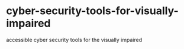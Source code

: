 # cyber-security-tools-for-visually-impaired
accessible cyber security tools for the visually impaired

